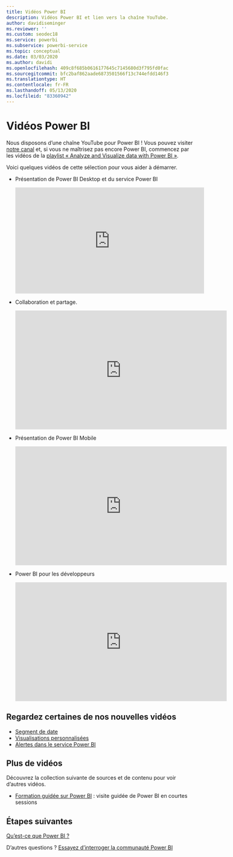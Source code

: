 ```yaml
---
title: Vidéos Power BI
description: Vidéos Power BI et lien vers la chaîne YouTube.
author: davidiseminger
ms.reviewer: ''
ms.custom: seodec18
ms.service: powerbi
ms.subservice: powerbi-service
ms.topic: conceptual
ms.date: 03/03/2020
ms.author: davidi
ms.openlocfilehash: 409c8f685b0616177645c7145680d3f795fd0fac
ms.sourcegitcommit: bfc2baf862aade6873501566f13c744efdd146f3
ms.translationtype: HT
ms.contentlocale: fr-FR
ms.lasthandoff: 05/13/2020
ms.locfileid: "83360942"
---
```

# <a name="power-bi-videos"></a>Vidéos Power BI
Nous disposons d’une chaîne YouTube pour Power BI ! Vous pouvez visiter [notre canal](https://www.youtube.com/user/mspowerbi/videos) et, si vous ne maîtrisez pas encore Power BI, commencez par les vidéos de la [playlist « Analyze and Visualize data with Power BI »](https://www.youtube.com/playlist?list=PL1N57mwBHtN0JFoKSR0n-tBkUJHeMP2cP).

Voici quelques vidéos de cette sélection pour vous aider à démarrer.

* Présentation de Power BI Desktop et du service Power BI
  
  <iframe width="500" height="281" src="https://www.youtube.com/embed/l2wy4XgQIu0" frameborder="0" allowfullscreen></iframe>
* Collaboration et partage.
  
  <iframe width="560" height="315" src="https://www.youtube.com/embed/5DABLeJzQYM" frameborder="0" allow="autoplay; encrypted-media" allowfullscreen></iframe>
* Présentation de Power BI Mobile
  
  <iframe width="560" height="315" src="https://www.youtube.com/embed/07uBWhaCo78" frameborder="0" allow="autoplay; encrypted-media" allowfullscreen></iframe>

* Power BI pour les développeurs
  <iframe width="560" height="315" src="https://www.youtube.com/embed/47uXJW1GIUY" frameborder="0" allow="autoplay; encrypted-media" allowfullscreen></iframe>  

## <a name="watch-some-of-our-new-uploads"></a>Regardez certaines de nos nouvelles vidéos
* [Segment de date](https://youtu.be/V7i82ZZm0vw)
* [Visualisations personnalisées](https://youtu.be/d-rXAJ3_uAo)
* [Alertes dans le service Power BI](https://youtu.be/JbL2-HJ8clE)

## <a name="more-videos"></a>Plus de vidéos
Découvrez la collection suivante de sources et de contenu pour voir d’autres vidéos.

* [Formation guidée sur Power BI](https://powerbi.microsoft.com/guided-learning/) : visite guidée de Power BI en courtes sessions

## <a name="next-steps"></a>Étapes suivantes
[Qu’est-ce que Power BI ?](power-bi-overview.md)

D’autres questions ? [Essayez d’interroger la communauté Power BI](https://community.powerbi.com/)
